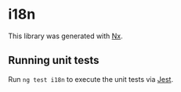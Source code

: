 # i18n

This library was generated with [Nx](https://nx.dev).

## Running unit tests

Run `ng test i18n` to execute the unit tests via [Jest](https://jestjs.io).
